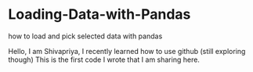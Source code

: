 # Loading-Data-with-Pandas
how to load and pick selected data with pandas

Hello, I am Shivapriya, I recently learned how to use github (still exploring though)
This is the first code I wrote that I am sharing here.
